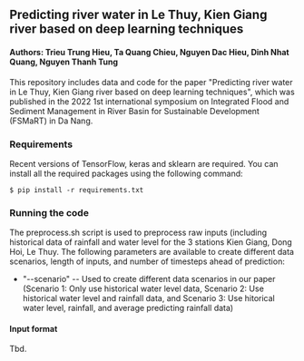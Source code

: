 ## Predicting river water  in Le Thuy, Kien Giang river based on deep learning techniques
#### Authors: Trieu Trung Hieu, Ta Quang Chieu, Nguyen Dac Hieu, Dinh Nhat Quang, Nguyen Thanh Tung

This repository includes data and code for the paper "Predicting river water  in Le Thuy, Kien Giang river based on deep learning techniques", which was published in the 2022 1st international symposium on Integrated Flood and Sediment Management in River Basin for Sustainable Development (FSMaRT) in Da Nang.

### Requirements

Recent versions of TensorFlow, keras and sklearn are required. You can install all the required packages using the following command:

	$ pip install -r requirements.txt

### Running the code

The preprocess.sh script is used to preprocess raw inputs (including historical data of rainfall and water level for the 3 stations Kien Giang, Dong Hoi, Le Thuy. The following parameters are available to create different data scenarios, length of inputs, and number of timesteps ahead of prediction: 
* "--scenario" -- Used to create different data scenarios in our paper (Scenario 1: Only use historical water level data, Scenario 2: Use historical water level and rainfall data, and Scenario 3: Use hitorical water level, rainfall, and average predicting rainfall data)  

#### Input format

Tbd.
